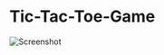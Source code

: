 # Tic-Tac-Toe-Game

![Screenshot](https://user-images.githubusercontent.com/91428348/208061468-282edeef-4f66-4fea-a40f-d456610d5660.png)
